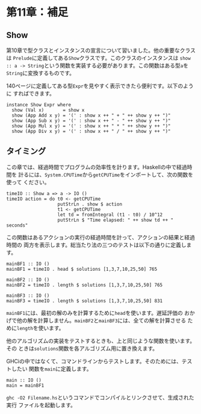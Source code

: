 第11章：補足
============

Show
----

第10章で型クラスとインスタンスの宣言について習いました。他の重要なクラスは
`Prelude`に定義してある`Show`クラスです。このクラスのインスタンスは
`show :: a -> String`という関数を実装する必要があります。この関数はある型`a`を
`String`に変換するものです。

140ページに定義してある型`Expr`を見やすく表示できたら便利です。以下のように
すればできます。

    instance Show Expr where
      show (Val x)       = show x
      show (App Add x y) = '(' : show x ++ " + " ++ show y ++ ")"
      show (App Sub x y) = '(' : show x ++ " - " ++ show y ++ ")"
      show (App Mul x y) = '(' : show x ++ " * " ++ show y ++ ")"
      show (App Div x y) = '(' : show x ++ " / " ++ show y ++ ")"

タイミング
----------

この章では、経過時間でプログラムの効率性を計ります。Haskellの中で経過時間を
計るには、`System.CPUTime`から`getCPUTime`をインポートして、次の関数を使って
ください。

    timeIO :: Show a => a -> IO ()
    timeIO action = do t0 <- getCPUTime
                       putStrLn . show $ action
                       t1 <- getCPUTime
                       let td = fromIntegral (t1 - t0) / 10^12
                       putStrLn $ "Time elapsed: " ++ show td ++ " seconds"

この関数はあるアクションの実行の経過時間を計って、アクションの結果と経過時間の
両方を表示します。総当たり法の三つのテストは以下の通りに定義します。

    mainBF1 :: IO ()
    mainBF1 = timeIO . head $ solutions [1,3,7,10,25,50] 765

    mainBF2 :: IO ()
    mainBF2 = timeIO . length $ solutions [1,3,7,10,25,50] 765

    mainBF3 :: IO ()
    mainBF3 = timeIO . length $ solutions [1,3,7,10,25,50] 831

`mainBF1`には、最初の解のみを計算するために`head`を使います。遅延評価の
おかげで他の解を計算しません。`mainBF2`と`mainBF3`には、全ての解を計算させる
ために`length`を使います。

他のアルゴリズムの実装をテストするときも、上と同じような関数を使います。その
ときは`solutions`関数を各アルゴリズム用に置き換えます。

GHCiの中ではなくて、コマンドラインからテストします。そのためには、テストしたい
関数を`main`に定義します。

    main :: IO ()
    main = mainBF1

`ghc -O2 Filename.hs`というコマンドでコンパイルとリンクさせて、生成された実行
ファイルを起動します。
